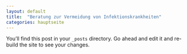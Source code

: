 ```yaml
---
layout: default
title:  "Beratung zur Vermeidung von Infektionskrankheiten"
categories: hauptseite
---
```

You’ll find this post in your `_posts` directory. Go ahead and edit it and re-build the site to see your changes.
